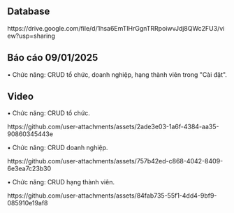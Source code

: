 <h2 align="left">Database</h2>
<p align="left"> https://drive.google.com/file/d/1hsa6EmTlHrGgnTRRpoiwvJdj8QWc2FU3/view?usp=sharing</p>

<h2 align="left">Báo cáo 09/01/2025</h2>
<p align="left">• Chức năng: CRUD tổ chức, doanh nghiệp, hạng thành viên trong "Cài đặt".</p>

<h2 align="left">Video</h2>
<p align="left">• Chức năng: CRUD  tổ chức. </p>
<p align="left">https://github.com/user-attachments/assets/2ade3e03-1a6f-4384-aa35-90860345443e</p>

<p align="left">• Chức năng: CRUD doanh nghiệp. </p>
<p align="left">https://github.com/user-attachments/assets/757b42ed-c868-4042-8409-6e3ea7c23b30</p>

<p align="left">• Chức năng: CRUD hạng thành viên. </p>
<p align="left">https://github.com/user-attachments/assets/84fab735-55f1-4dd4-9bf9-085910e19af8</p>










